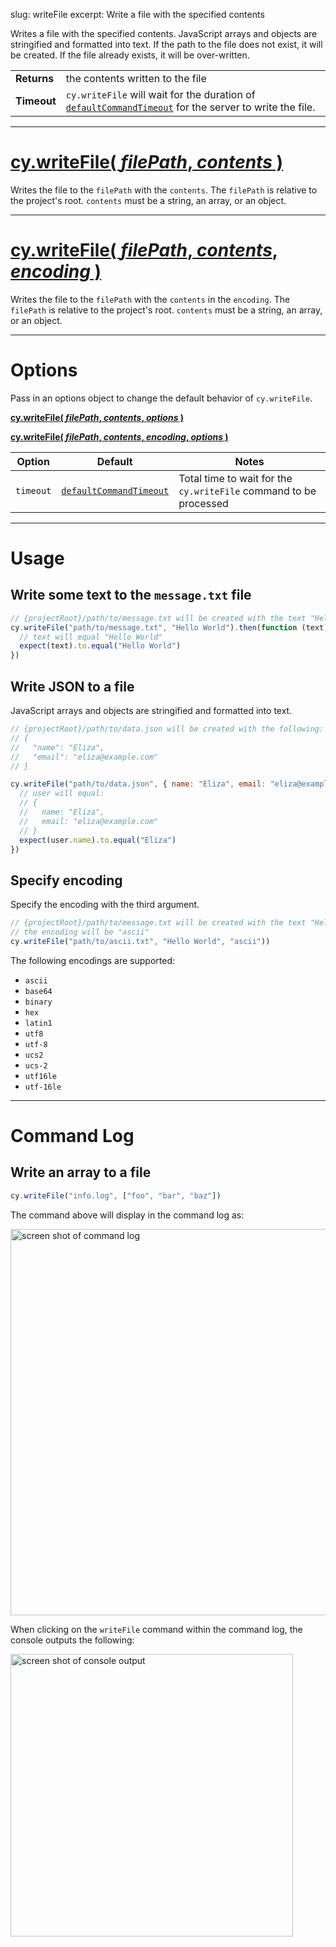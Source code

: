 slug: writeFile
excerpt: Write a file with the specified contents

Writes a file with the specified contents. JavaScript arrays and objects are stringified and formatted into text. If the path to the file does not exist, it will be created. If the file already exists, it will be over-written.

| | |
|--- | --- |
| **Returns** | the contents written to the file |
| **Timeout** | `cy.writeFile` will wait for the duration of [`defaultCommandTimeout`](https://on.cypress.io/guides/configuration#section-timeouts) for the server to write the file. |

***

# [cy.writeFile( *filePath*, *contents* )](#section-usage)

Writes the file to the `filePath` with the `contents`. The `filePath` is relative to the project's root. `contents` must be a string, an array, or an object.

***

# [cy.writeFile( *filePath*, *contents*, *encoding* )](#section-specify-encoding)

Writes the file to the `filePath` with the `contents` in the `encoding`. The `filePath` is relative to the project's root. `contents` must be a string, an array, or an object.

***

# Options

Pass in an options object to change the default behavior of `cy.writeFile`.

**[cy.writeFile( *filePath*, *contents*, *options* )](#options-usage)**

**[cy.writeFile( *filePath*, *contents*, *encoding*, *options* )](#options-usage)**

Option | Default | Notes
--- | --- | ---
`timeout` | [`defaultCommandTimeout`](https://on.cypress.io/guides/configuration#section-timeouts) | Total time to wait for the `cy.writeFile` command to be processed

***

# Usage

## Write some text to the `message.txt` file

```javascript
// {projectRoot}/path/to/message.txt will be created with the text "Hello World"
cy.writeFile("path/to/message.txt", "Hello World").then(function (text) {
  // text will equal "Hello World"
  expect(text).to.equal("Hello World")
})
```

## Write JSON to a file

JavaScript arrays and objects are stringified and formatted into text.

```javascript
// {projectRoot}/path/to/data.json will be created with the following:
// {
//   "name": "Eliza",
//   "email": "eliza@example.com"
// }

cy.writeFile("path/to/data.json", { name: "Eliza", email: "eliza@example.com" }).then(function (user) {
  // user will equal:
  // {
  //   name: "Eliza",
  //   email: "eliza@example.com"
  // }
  expect(user.name).to.equal("Eliza")
})
```

## Specify encoding

Specify the encoding with the third argument.

```javascript
// {projectRoot}/path/to/message.txt will be created with the text "Hello World"
// the encoding will be "ascii"
cy.writeFile("path/to/ascii.txt", "Hello World", "ascii"))
```

The following encodings are supported:

* `ascii`
* `base64`
* `binary`
* `hex`
* `latin1`
* `utf8`
* `utf-8`
* `ucs2`
* `ucs-2`
* `utf16le`
* `utf-16le`

***

# Command Log

## Write an array to a file

```javascript
cy.writeFile("info.log", ["foo", "bar", "baz"])
```

The command above will display in the command log as:

<img width="618" alt="screen shot of command log" src="https://cloud.githubusercontent.com/assets/1157043/17936162/df857dda-69eb-11e6-8951-f34618a72e39.png">

When clicking on the `writeFile` command within the command log, the console outputs the following:

<img width="452" alt="screen shot of console output" src="https://cloud.githubusercontent.com/assets/1157043/17936161/df7e6bf8-69eb-11e6-8ef2-a90113dece9b.png">
